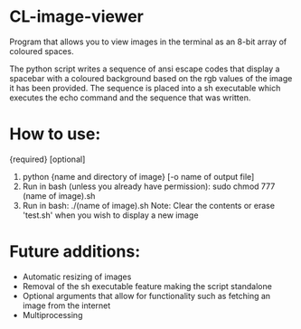 # CL-image-viewer

Program that allows you to view images in the terminal as an 8-bit array of coloured spaces.

The python script writes a sequence of ansi escape codes that display a spacebar with a coloured background based on the rgb values of the image it has been provided. The sequence is placed into a sh executable which executes the echo command and the sequence that was written.

# How to use:

{required} [optional]

1. python {name and directory of image} [-o name of output file]
3. Run in bash (unless you already have permission): sudo chmod 777 (name of image).sh
4. Run in bash: ./(name of image).sh
Note: Clear the contents or erase 'test.sh' when you wish to display a new image

# Future additions:

  - Automatic resizing of images
  - Removal of the sh executable feature making the script standalone
  - Optional arguments that allow for functionality such as fetching an image from the internet
  - Multiprocessing
